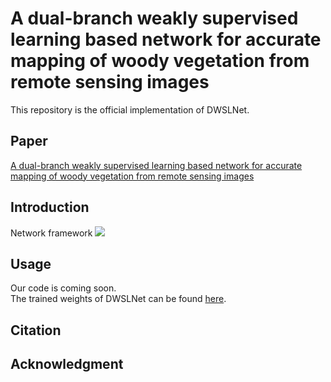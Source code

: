 # A dual-branch weakly supervised learning based network for accurate mapping of woody vegetation from remote sensing images
This repository is the official implementation of DWSLNet.
## Paper
[A dual-branch weakly supervised learning based network for accurate mapping of woody vegetation from remote sensing images](https://www.sciencedirect.com/science/article/pii/S1569843223003230)
## Introduction
Network framework
![](https://github.com/Mr-catc/DWSLNet/blob/main/resources/Network.png "")
## Usage
Our code is coming soon.  
The trained weights of DWSLNet can be found [here](https://drive.google.com/drive/folders/1XNKA3Ppxkhm_1YUQg8TmoUMFCSuziqk7?usp=share_link).
## Citation
## Acknowledgment
